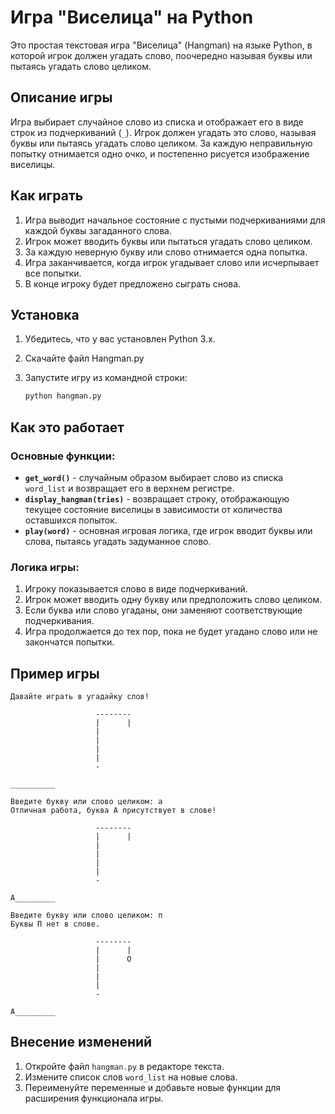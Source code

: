 # Игра "Виселица" на Python

Это простая текстовая игра "Виселица" (Hangman) на языке Python, в которой игрок должен угадать слово, поочередно называя буквы или пытаясь угадать слово целиком.

## Описание игры

Игра выбирает случайное слово из списка и отображает его в виде строк из подчеркиваний (`_`). Игрок должен угадать это слово, называя буквы или пытаясь угадать слово целиком. За каждую неправильную попытку отнимается одно очко, и постепенно рисуется изображение виселицы.

## Как играть

1. Игра выводит начальное состояние с пустыми подчеркиваниями для каждой буквы загаданного слова.
2. Игрок может вводить буквы или пытаться угадать слово целиком.
3. За каждую неверную букву или слово отнимается одна попытка.
4. Игра заканчивается, когда игрок угадывает слово или исчерпывает все попытки.
5. В конце игроку будет предложено сыграть снова.

## Установка

1. Убедитесь, что у вас установлен Python 3.x.
3. Скачайте файл Hangman.py
2. Запустите игру из командной строки:

    ```bash
    python hangman.py
    ```

## Как это работает

### Основные функции:

- **`get_word()`** - случайным образом выбирает слово из списка `word_list` и возвращает его в верхнем регистре.
- **`display_hangman(tries)`** - возвращает строку, отображающую текущее состояние виселицы в зависимости от количества оставшихся попыток.
- **`play(word)`** - основная игровая логика, где игрок вводит буквы или слова, пытаясь угадать задуманное слово.

### Логика игры:

1. Игроку показывается слово в виде подчеркиваний.
2. Игрок может вводить одну букву или предположить слово целиком.
3. Если буква или слово угаданы, они заменяют соответствующие подчеркивания.
4. Игра продолжается до тех пор, пока не будет угадано слово или не закончатся попытки.

## Пример игры

```
Давайте играть в угадайку слов!

                   --------
                   |      |
                   |       
                   |       
                   |       
                   |       
                   -

__________

Введите букву или слово целиком: а
Отличная работа, буква А присутствует в слове!

                   --------
                   |      |
                   |
                   |
                   |
                   |
                   -

А_________

Введите букву или слово целиком: п
Буквы П нет в слове.

                   --------
                   |      |
                   |      O
                   |
                   |
                   |
                   -

А_________
```

## Внесение изменений

1. Откройте файл `hangman.py` в редакторе текста.
2. Измените список слов `word_list` на новые слова.
3. Переименуйте переменные и добавьте новые функции для расширения функционала игры.
